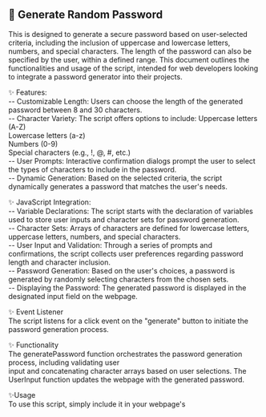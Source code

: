 ## 🔑 Generate Random Password
This is designed to generate a secure password based on user-selected criteria,
including the inclusion of uppercase and lowercase letters, numbers, and special characters. 
The length of the password can also be specified by the user, within a defined range. 
This document outlines the functionalities and usage of the script, intended for 
web developers looking to integrate a password generator into their projects.

✨ Features:<br>
-- Customizable Length: Users can choose the length of the generated password between 8 and 30 characters.<br>
-- Character Variety: The script offers options to include:
Uppercase letters (A-Z)<br>
Lowercase letters (a-z)<br>
Numbers (0-9)<br>
Special characters (e.g., !, @, #, etc.)<br>
-- User Prompts: Interactive confirmation dialogs prompt the user to select the types of characters to include in the password.<br>
-- Dynamic Generation: Based on the selected criteria, the script dynamically generates a password that matches the user's needs.<br>

✨ JavaScript Integration: <br>
-- Variable Declarations: The script starts with the declaration of variables used to store user inputs and character sets for password generation.<br>
-- Character Sets: Arrays of characters are defined for lowercase letters, uppercase letters, numbers, and special characters.<br>
-- User Input and Validation: Through a series of prompts and confirmations, the script collects user preferences regarding password length and character inclusion.<br>
-- Password Generation: Based on the user's choices, a password is generated by randomly selecting characters from the chosen sets.<br>
-- Displaying the Password: The generated password is displayed in the designated input field on the webpage.<br>

✨ Event Listener<br>
The script listens for a click event on the "generate" button to initiate the password generation process.<br>

✨ Functionality<br>
The generatePassword function orchestrates the password generation process, including validating user<br> input and concatenating character arrays based on user selections.
The UserInput function updates the webpage with the generated password.<br>

✨Usage<br>
To use this script, simply include it in your webpage's <script> tag or as an external JavaScript file.<br>
Ensure the HTML elements for the password display and generate button are correctly set up as described above.<br>

✨Customization
You can customize the script by modifying the character sets or adjusting the password length criteria to fit your requirements.

✨ Security Note<br>
While this script provides a basic mechanism for generating passwords, ensure to use it as part of a <br>
comprehensive security strategy, especially for applications requiring high levels of security.

Here is the video: 

https://github.com/Codeliki/Generate-a-Random-Password/assets/159378076/a53c6a51-34f8-4508-93e3-e34b5b1177ed

